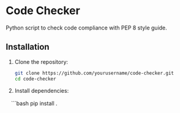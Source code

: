 # Code Checker

Python script to check code compliance with PEP 8 style guide.

## Installation

1. Clone the repository:

   ```bash
   git clone https://github.com/yourusername/code-checker.git
   cd code-checker
2. Install dependencies:

　```bash
 pip install .
